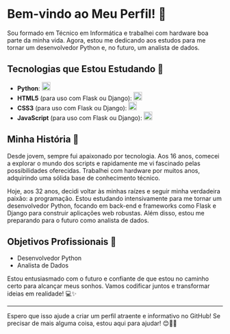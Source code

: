 # Bem-vindo ao Meu Perfil! 👋

Sou formado em Técnico em Informática e trabalhei com hardware boa parte da minha vida. Agora, estou me dedicando aos estudos para me tornar um desenvolvedor Python e, no futuro, um analista de dados.

## Tecnologias que Estou Estudando 🚀

- **Python**: <img src="https://cdn.jsdelivr.net/gh/devicons/devicon/icons/python/python-original.svg" width="20" height="20" />
- **HTML5** (para uso com Flask ou Django): <img src="https://cdn.jsdelivr.net/gh/devicons/devicon/icons/html5/html5-original.svg" width="20" height="20" />
- **CSS3** (para uso com Flask ou Django): <img src="https://cdn.jsdelivr.net/gh/devicons/devicon/icons/css3/css3-original.svg" width="20" height="20" />
- **JavaScript** (para uso com Flask ou Django): <img src="https://cdn.jsdelivr.net/gh/devicons/devicon/icons/javascript/javascript-original.svg" width="20" height="20" />

## Minha História 📖

Desde jovem, sempre fui apaixonado por tecnologia. Aos 16 anos, comecei a explorar o mundo dos scripts e rapidamente me vi fascinado pelas possibilidades oferecidas. Trabalhei com hardware por muitos anos, adquirindo uma sólida base de conhecimento técnico.

Hoje, aos 32 anos, decidi voltar às minhas raízes e seguir minha verdadeira paixão: a programação. Estou estudando intensivamente para me tornar um desenvolvedor Python, focando em back-end e frameworks como Flask e Django para construir aplicações web robustas. Além disso, estou me preparando para o futuro como analista de dados.

## Objetivos Profissionais 🎯

- Desenvolvedor Python
- Analista de Dados

Estou entusiasmado com o futuro e confiante de que estou no caminho certo para alcançar meus sonhos. Vamos codificar juntos e transformar ideias em realidade! 💻✨

---

Espero que isso ajude a criar um perfil atraente e informativo no GitHub! Se precisar de mais alguma coisa, estou aqui para ajudar! 😊🚀✨
